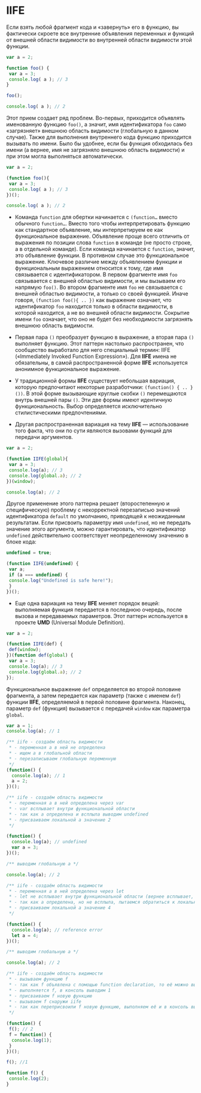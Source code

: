 # **IIFE**

Если взять любой фрагмент кода и «завернуть» его в функцию, вы фактически скроете все внутренние объявления переменных и функций от внешней области видимости во внутренней области видимости этой функции.

````js
var a = 2;

function foo() {
 var a = 3;
 console.log( a ); // 3
}

foo();

console.log( a ); // 2
````

Этот прием создает ряд проблем. Во-первых, приходится объявлять именованную функцию `foo()`, а значит, имя идентификатора `foo` само «загрязняет» внешнюю область видимости (глобальную в данном случае). Также для выполнения внутреннего кода функцию приходится вызывать по имени. Было бы удобнее, если бы функция обходилась без имени (а вернее, имя не загрязняло внешнюю область видимости) и при этом могла выполняться автоматически.

````js
var a = 2;

(function foo(){
 var a = 3;
 console.log( a ); // 3
})();

console.log( a ); // 2
````

* Команда `function` для обертки начинается с `(function…` вместо обычного `function…`. Вместо того чтобы интерпретировать функцию как стандартное объявление, мы интерпретируем ее как функциональное выражение. Объявление проще всего отличить от выражения по позиции слова `function` в команде (не просто строке, а в отдельной команде). Если команда начинается с `function`, значит, это объявление функции. В противном случае это функциональное выражение. Ключевое различие между объявлением функции и функциональным выражением относится к тому, где имя связывается с идентификатором. В первом фрагменте имя `foo` связывается с внешней областью видимости, и мы вызываем его напрямую `foo()`. Во втором фрагменте имя `foo` не связывается с внешней областью видимости, а только со своей функцией. Иначе говоря, `(function foo(){ .. })` как выражение означает, что идентификатор `foo` находится только в области видимости, в которой находится, а не во внешней области видимости. Сокрытие имени `foo` означает, что оно не будет без необходимости загрязнять внешнюю область видимости.

* Первая пара `()` преобразует функцию в выражение, а вторая пара `()` выполняет функцию. Этот паттерн настолько распространен, что сообщество выработало для него специальный термин: IIFE («Immediately Invoked Function Expression»). Для **IIFE** имена не обязательны, в самой распространенной форме **IIFE** используется анонимное функциональное выражение.

* У традиционной формы **IIFE** существует небольшая вариация, которую предпочитают некоторые разработчики: `(function() { .. }())`. В этой форме вызывающие круглые скобки `()` перемещаются внутрь внешней пары `()`. Эти две формы имеют идентичную функциональность. Выбор определяется исключительно стилистическими предпочтениями.

* Другая распространенная вариация на тему **IIFE** — использование того факта, что они по сути являются вызовами функций для передачи аргументов.

````js
var a = 2;

(function IIFE(global){
 var a = 3;
 console.log(a); // 3
 console.log(global.a); // 2
})(window);

console.log(a); // 2
````

Другое применение этого паттерна решает (второстепенную и специфическую) проблему с некорректной перезаписью значений идентификатора `default` по умолчанию, приводящей к неожиданным результатам. Если присвоить параметру имя `undefined`, но не передать значение этого аргумента, можно гарантировать, что идентификатор `undefined` действительно соответствует неопределенному значению в блоке кода:

````js
undefined = true;

(function IIFE(undefined) {
 var a;
 if (a === undefined) {
 console.log("Undefined is safe here!");
 }
})();
````

* Еще одна вариация на тему **IIFE** меняет порядок вещей: выполняемая функция передается в последнюю очередь, после вызова и передаваемых параметров. Этот паттерн используется в проекте **UMD** (Universal Module Definition).

````js
var a = 2;

(function IIFE(def) {
 def(window);
})(function def(global) {
 var a = 3;
 console.log(a); // 3
 console.log(global.a); // 2
});
````

Функциональное выражение `def` определяется во второй половине фрагмента, а затем передается как параметр (также с именем `def`) функции **IIFE**, определяемой в первой половине фрагмента. Наконец, параметр `def` (функция) вызывается с передачей `window` как параметра `global`.

````js
var a = 1;
console.log(a); // 1

/** iife - создаём область видимости
 * - переменная a в ней не определена
 * - ищем a в глобальной области
 * - перезаписываем глобальную переменную
 */
(function() {
  console.log(a); // 1
  a = 2;
})();

/** iife - создаём область видимости
 * - переменная a в ней определена через var
 * - var всплывает внутри функциональной области
 * - так как a определена и всплыла выводим undefined
 * - присваиваем локальной a значение 2
 */

(function() {
  console.log(a); // undefined
  var a = 3;
})();

/** выводим глобальную a */

console.log(a); // 2

/** iife - создаём область видимости
 * - переменная a в ней определена через let
 * - let не всплывает внутри функциональной области (вернее всплывает, но попадает в temporary dead zone)
 * - так как a определена, но не всплыла, пытаемся обратиться к локальной a и получаем reference error
 * - присваиваем локальной a значение 4
 */

(function() {
  console.log(a); // reference error
  let a = 4;
})();

/** выводим глобальную a */

console.log(a); // 2

/** iife - создаём область видимости
 * - вызываем функцию f
 * - так как f объявлена с помощью function declaration, то её можно вызвать до объявления - она всплывает
 * - выполняется f, в консоль выводим 1
 * - присваиваем f новую функцию
 * - вызываем f снаружи iife
 * - так как переприсвоили f новую функцию, выполняем её и в консоль выводим 1
 */

(function() {
 f(); // 2
 f = function() {
  console.log(1);
 }
})();

f(); //1

function f() {
 console.log(2);
}

````
